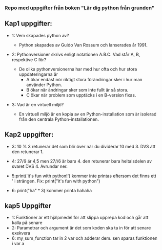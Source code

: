 ### Repo med uppgifter från boken "Lär dig python från grunden"

## Kap1 uppgifter:
- 1: Vem skapades python av?
    - Python skapades av Guido Van Rossum och lanserades år 1991.

- 2: Pythonversioner skrivs enligt notationen A.B.C. Vad står A, B, respektive C för?
    - De olika pythonversionerna har med hur ofta och hur stora uppdateringarna är
        - A ökar endast nör riktigt stora förändringar sker i hur man använder Python.
        - B ökar när ändringar sker som inte fullt är så stora.
        - C ökar när problem  som upptäcks i en B-version fixas.

- 3: Vad är en virtuell miljö?
    - En virtuell miljö är en kopia av en Python-installation som är isolerad från den centrala Python-installationen.

## Kap2 uppgifter:
- 3: 10 % 3 retunerar det som blir över när du dividerar 10 med 3. DVS att den retunerar 1.

- 4: 27/6 är 4,5 men 27//6 är bara 4. den retunerar bara heltalsdelen av svaret DVS 4. Avrundar ner.

- 5:print('it's fun with python!') kommer inte printas eftersom det finns ett ' i strängen. Fix: print("it's fun with python")

- 6: print("ha" * 3) kommer printa hahaha

## kap5 Uppgifter
- 1: Funktioner är ett hjälpmedel för att slippa upprepa kod och går att kalla på senare
- 2: Parametrar och argument är det som koden ska ta in för att senare exekvera
- 6: my_sum_function tar in 2 var och adderar dem. sen sparas funktionen i var a
  